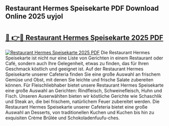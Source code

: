## Restaurant Hermes Speisekarte PDF Download Online 2025 uyjol

# <h2><a href="http://gc9kdp.nevu.top/?p=Restaurant+Hermes+Speisekarte">🔗 👉🔴 Restaurant Hermes Speisekarte 2025 PDF</a></h2>

[![Restaurant Hermes Speisekarte 2025 PDF](https://i.imgur.com/dBaPXMq.png)](http://gc9kdp.nevu.top/?p=Restaurant+Hermes+Speisekarte)
Die Restaurant Hermes Speisekarte ist nicht nur eine Liste von Gerichten in einem Restaurant oder Café, sondern auch Ihre Gelegenheit, etwas zu finden, das für Ihren Geschmack köstlich und geeignet ist. Auf der Restaurant Hermes Speisekarte unserer Cafeteria finden Sie eine große Auswahl an frischem Gemüse und Obst, mit denen Sie leichte und frische Salate zubereiten können. Für Fleischliebhaber bietet unsere Restaurant Hermes Speisekarte eine große Auswahl an Gerichten: Rindfleisch, Schweinefleisch, Huhn und Fisch. Unseren Auserwählten bieten wir köstliche Gerichte wie Schaschlik und Steak an, die bei frischem, natürlichem Feuer zubereitet werden. Die Restaurant Hermes Speisekarte unserer Cafeteria bietet eine große Auswahl an Desserts, von traditionellen Kuchen und Kuchen bis hin zu exquisiten Crème Brûlée und Schokoladenfuufu-ches.
